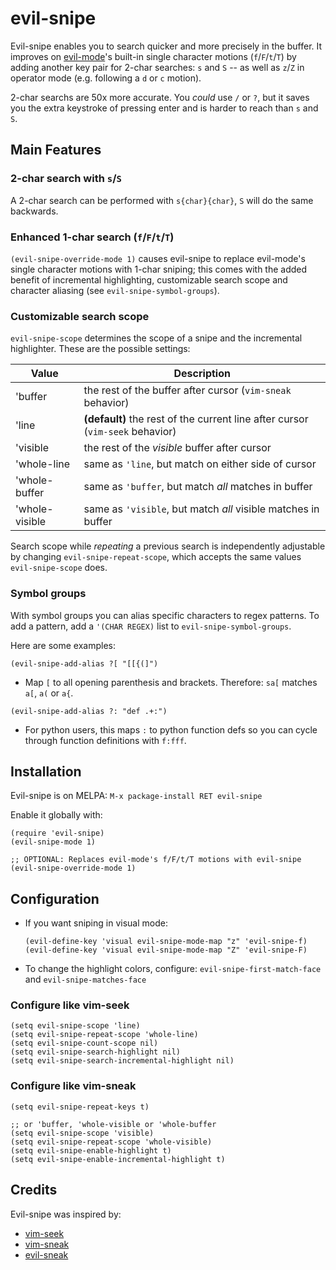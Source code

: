 # evil-snipe

Evil-snipe enables you to search quicker and more precisely in the buffer. It
improves on [evil-mode](https://gitorious.org/evil/pages/Home)'s built-in single
character motions (`f`/`F`/`t`/`T`) by adding another key pair for 2-char
searches: `s` and `S` -- as well as `z`/`Z` in operator mode (e.g. following a
`d` or `c` motion).

2-char searchs are 50x more accurate. You _could_ use `/` or `?`, but it saves
you the extra keystroke of pressing enter and is harder to reach than `s` and
`S`.

## Main Features

### 2-char search with `s`/`S`

A 2-char search can be performed with `s{char}{char}`, `S` will do the same backwards.

### Enhanced 1-char search (`f`/`F`/`t`/`T`)

`(evil-snipe-override-mode 1)` causes evil-snipe to replace evil-mode's single
character motions with 1-char sniping; this comes with the added benefit of
incremental highlighting, customizable search scope and character aliasing (see
`evil-snipe-symbol-groups`).

### Customizable search scope

`evil-snipe-scope` determines the scope of a snipe and the incremental
highlighter. These are the possible settings:

Value            | Description
-----------------|------------------------------------------------------------
'buffer          | the rest of the buffer after cursor (`vim-sneak` behavior)
'line            | **(default)** the rest of the current line after cursor (`vim-seek` behavior)
'visible         | the rest of the _visible_ buffer after cursor
'whole-line      | same as `'line`, but match on either side of cursor
'whole-buffer    | same as `'buffer`, but match *all* matches in buffer
'whole-visible   | same as `'visible`, but match *all* visible matches in buffer

Search scope while _repeating_ a previous search is independently adjustable by
changing `evil-snipe-repeat-scope`, which accepts the same values
`evil-snipe-scope` does.

### Symbol groups

With symbol groups you can alias specific characters to regex patterns. To add a
pattern, add a `'(CHAR REGEX)` list to `evil-snipe-symbol-groups`.

Here are some examples:

```elisp
(evil-snipe-add-alias ?[ "[[{(]")
```
* Map `[` to all opening parenthesis and brackets. Therefore: `sa[` matches `a[`,
`a(` or `a{`.

```elisp
(evil-snipe-add-alias ?: "def .+:")
```
* For python users, this maps `:` to python function defs so you can cycle through
function definitions with `f:fff`.

## Installation

Evil-snipe is on MELPA: `M-x package-install RET evil-snipe`

Enable it globally with:

```elisp
(require 'evil-snipe)
(evil-snipe-mode 1)

;; OPTIONAL: Replaces evil-mode's f/F/t/T motions with evil-snipe
(evil-snipe-override-mode 1)
```

## Configuration

* If you want sniping in visual mode:
  ```elisp
  (evil-define-key 'visual evil-snipe-mode-map "z" 'evil-snipe-f)
  (evil-define-key 'visual evil-snipe-mode-map "Z" 'evil-snipe-F)
  ```
* To change the highlight colors, configure: `evil-snipe-first-match-face` and
  `evil-snipe-matches-face`

### Configure like vim-seek
  ```elisp
  (setq evil-snipe-scope 'line)
  (setq evil-snipe-repeat-scope 'whole-line)
  (setq evil-snipe-count-scope nil)
  (setq evil-snipe-search-highlight nil)
  (setq evil-snipe-search-incremental-highlight nil)
  ```
### Configure like vim-sneak
  ```elisp
  (setq evil-snipe-repeat-keys t)

  ;; or 'buffer, 'whole-visible or 'whole-buffer
  (setq evil-snipe-scope 'visible)
  (setq evil-snipe-repeat-scope 'whole-visible)
  (setq evil-snipe-enable-highlight t)
  (setq evil-snipe-enable-incremental-highlight t)
  ```

## Credits

Evil-snipe was inspired by:
* [vim-seek](https://github.com/goldfeld/vim-seek)
* [vim-sneak](https://github.com/justinmk/vim-sneak)
* [evil-sneak](https://github.com/AshleyMoni/evil-sneak)
